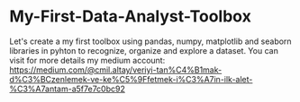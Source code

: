 # My-First-Data-Analyst-Toolbox
Let's create a my first toolbox using pandas, numpy, matplotlib and seaborn libraries in pyhton to recognize, organize and explore a dataset.
You can visit for more details my medium account: 
https://medium.com/@cmil.altay/veriyi-tan%C4%B1mak-d%C3%BCzenlemek-ve-ke%C5%9Ffetmek-i%C3%A7in-ilk-alet-%C3%A7antam-a5f7e7c0bc92
